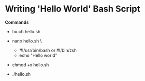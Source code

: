 # Writing 'Hello World' Bash Script

**Commands**

- touch hello.sh
- nano hello.sh \

  - #!/usr/bin/bash or #!/bin/zsh
  - echo "Hello world"

- chmod +x hello.sh
- ./hello.sh
